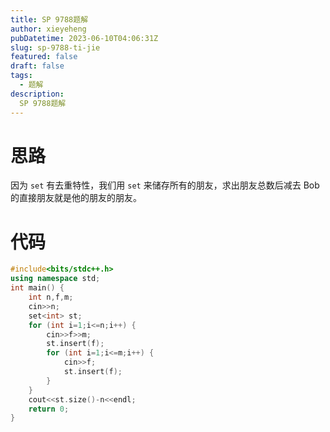 ```yaml
---
title: SP 9788题解
author: xieyeheng
pubDatetime: 2023-06-10T04:06:31Z
slug: sp-9788-ti-jie
featured: false
draft: false
tags:
  - 题解
description:
  SP 9788题解
---
```


# 思路

因为 `set` 有去重特性，我们用 `set` 来储存所有的朋友，求出朋友总数后减去 Bob 的直接朋友就是他的朋友的朋友。

# 代码

```cpp
#include<bits/stdc++.h>
using namespace std;
int main() {
    int n,f,m;
    cin>>n;
    set<int> st;
    for (int i=1;i<=n;i++) {
        cin>>f>>m;
        st.insert(f);
        for (int i=1;i<=m;i++) {
            cin>>f;
            st.insert(f);
        }
    }
    cout<<st.size()-n<<endl;
    return 0; 
}
```
